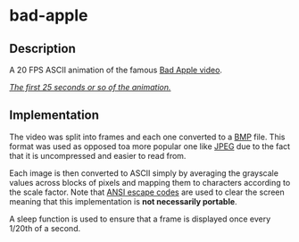 # bad-apple

## Description

A 20 FPS ASCII animation of the famous [Bad Apple video](https://www.youtube.com/watch?v=FtutLA63Cp8).

[_The first 25 seconds or so of the animation._](https://github.com/andrewharabor/bad-apple/assets/120438036/1e40df4a-147e-4849-8c5c-d9c6f2619f0e)

## Implementation

The video was split into frames and each one converted to a [BMP](https://en.wikipedia.org/wiki/BMP_file_format) file. This format was used as opposed toa  more popular one like [JPEG](https://en.wikipedia.org/wiki/JPEG) due to the fact that it is uncompressed and easier to read from.

Each image is then converted to ASCII simply by averaging the grayscale values across blocks of pixels and mapping them to characters according to the scale factor. Note that [ANSI escape codes](https://en.wikipedia.org/wiki/ANSI_escape_code) are used to clear the screen meaning that this implementation is **not necessarily portable**.

A sleep function is used to ensure that a frame is displayed once every 1/20th of a second.
